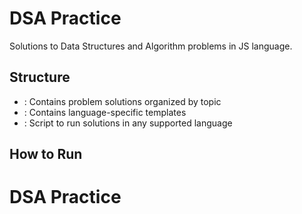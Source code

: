 # DSA Practice

Solutions to Data Structures and Algorithm problems in JS language.

## Structure

- : Contains problem solutions organized by topic
- : Contains language-specific templates
- : Script to run solutions in any supported language

## How to Run

# DSA Practice
